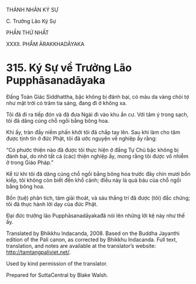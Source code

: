 THÁNH NHÂN KÝ SỰ

C. Trưởng Lão Ký Sự

PHẦN THỨ NHẤT

XXXII. PHẨM ĀRAKKHADĀYAKA

# 315\. Ký Sự về Trưởng Lão Pupphāsanadāyaka

Đấng Toàn Giác Siddhattha, bậc không bị đánh bại, có màu da vàng chói tợ như mặt trời có trăm tia sáng, đang đi ở không xa.

Tôi đã đi ra tiếp đón và đã đưa Ngài đi vào khu ẩn cư. Với tâm ý trong sạch, tôi đã dâng cúng chỗ ngồi bằng bông hoa.

Khi ấy, tràn đầy niềm phấn khởi tôi đã chắp tay lên. Sau khi làm cho tâm được tịnh tín ở đức Phật, tôi đã ước nguyện về nghiệp ấy rằng:

“Có phước thiện nào đã được tôi thực hiện ở đấng Tự Chủ bậc không bị đánh bại, do nhờ tất cả (các) thiện nghiệp ấy, mong rằng tôi được vô nhiễm ở trong Giáo Pháp.”

Kể từ khi tôi đã dâng cúng chỗ ngồi bằng bông hoa trước đây chín mươi bốn kiếp, tôi không còn biết đến khổ cảnh; điều này là quả báu của chỗ ngồi bằng bông hoa.

Bốn (tuệ) phân tích, tám giải thoát, và sáu thắng trí đã được (tôi) đắc chứng; tôi đã thực hành lời dạy của đức Phật.

Đại đức trưởng lão Pupphāsanadāyakađã nói lên những lời kệ này như thế ấy.

Translated by Bhikkhu Indacanda, 2008. Based on the Buddha Jayanthi edition of the Pali canon, as corrected by Bhikkhu Indacanda. Full text, translation, and notes are available at the translator’s website: http://tamtangpaliviet.net/.

Used by kind permission of the translator.

Prepared for SuttaCentral by Blake Walsh.